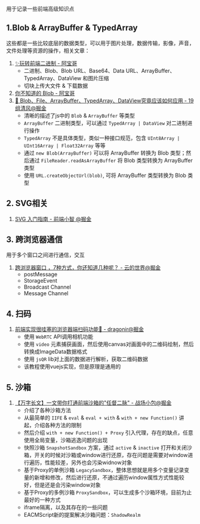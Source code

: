 用于记录一些前端高级知识点

## 1.Blob & ArrayBuffer & TypedArray

这些都是一些比较底层的数据类型，可以用于图片处理，数据传输，影像，声音，文件处理等资源的操作，相关文章：

1. [✨玩转前端二进制 - 阿宝哥](https://juejin.im/post/6846687590783909902)
   - 二进制、Blob、Blob URL、Base64、Data URL、ArrayBuffer、TypedArray、DataView 和图片压缩
   - 切块上传大文件 & 下载数据
2. [你不知道的 Blob - 阿宝哥](https://juejin.im/post/6844904178725158926)
3. [🚀 Blob、File、ArrayBuffer、TypedArray、DataView究竟应该如何应用 - 19组清风@掘金](https://juejin.cn/post/7093908575935807502)
   - 清晰的描述了js中的 `Blob` & `ArrayBuffer` 等类型
   - `ArrayBuffer` 二进制类型，可以通过 `TypedArray | DataView` 对二进制进行操作
   - `TypedArray` 不是具体类型，类似一种接口规范，包含 `UInt8Array | UInt16Array | Float32Array` 等等
   - 通过 `new Blob(ArrayBuffer)` 可以将 ArrayBuffer 转换为 Blob 类型；然后通过 `FileReader.readAsArrayBuffer` 将 Blob 类型转换为 ArrayBuffer 类型
   - 使用 `URL.createObjectUrl(blob)`, 可将 ArrayBuffer 类型转换为 Blob 类型



## 2. SVG相关

1. [SVG 入门指南 - 前端小智 @掘金](https://juejin.cn/post/6844904017273815048)



## 3. 跨浏览器通信

用于多个窗口之间进行通信，交互

1. [跨浏览器窗口 ，7种方式，你还知道几种呢？ - 云的世界@掘金](https://juejin.cn/post/7002012595200720927)
   - postMessage
   - StorageEvent
   - Broadcast Channel
   - Message Channel



## 4. 扫码

1. [前端实现很哇塞的浏览器端扫码功能🌟 - dragonir@掘金](https://juejin.cn/post/7018722520345870350)
   - 使用 `WebRTC` API调用相机功能
   - 使用 `video` 元素捕获画面，然后使用canvas对画面中的二维码绘制，然后转换成ImageData数据格式
   - 使用 `jsQR` lib对上面的数据进行解析，获取二维码数据
   - 该教程使用vuejs实现，但是原理是通用的


## 5. 沙箱

1. [【万字长文】一文带你打通前端沙箱的"任督二脉" - 战场小包@掘金](https://juejin.cn/post/7124969690958397471)
   - 介绍了各种沙箱方法
   - 从最简单的 `IIFE` & `eval` & `eval + with` & `with + new Function()` 讲起，介绍各种方法的限制
   - 然后介绍 `with + new Function() + Proxy` 引入代理，存在的缺点，任意使用全局变量，沙箱逃逸问题的出现
   - 快照沙箱 `SnapshotSandbox` 方案，通过 `active` & `inactive` 打开和关闭沙箱，开关的时候对沙箱或window进行还原，存在问题是需要对window进行遍历，性能较差，另外也会污染widnow对象
   - 基于Proxy的单例沙箱 `LegacySandbox`，整体思想就是用多个变量记录变量的新增和修改，然后进行还原，不通过遍历window属性方式性能较好，但是还是会污染window对象
   - 基于Proxy的多例沙箱 `ProxySandbox`，可以生成多个沙箱环境，目前为止最好的一种方式
   - iframe隔离，以及其存在的一些问题
   - EACMScript新的提案解决沙箱问题：`ShadowRealm`

